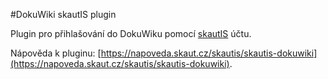 #DokuWiki skautIS plugin

Plugin pro přihlašování do DokuWiku pomocí [skautIS](https://is.skaut.cz) účtu.

Nápověda k pluginu: [https://napoveda.skaut.cz/skautis/skautis-dokuwiki](https://napoveda.skaut.cz/skautis/skautis-dokuwiki).
